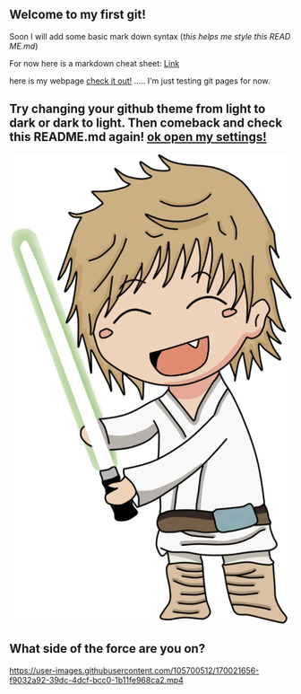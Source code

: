 ## Welcome to my first git!
Soon I will add some basic mark down syntax (*this helps me style this READ ME.md*)
 
For  now here is a markdown cheat sheet: [Link](https://github.com/adam-p/markdown-here/wiki/Markdown-Cheatsheet)

here is my webpage [check it out!](https://web4locals.github.io/first_git/) ..... I'm just testing git pages for now.

## Try changing your github theme from light to dark or dark to light. Then comeback and check this README.md again! [ok open my settings!](https://github.com/settings/appearance)

<picture>
  <source media="(prefers-color-scheme: dark)" srcset="https://github.com/web4locals/first_git/raw/main/assets/images/DARKSIDE.png">
  <img alt="Shows the user prefers light mode" src="https://github.com/web4locals/first_git/raw/main/assets/images/LIGHTSIDE.png">
</picture>

## What side of the force are you on? 


https://user-images.githubusercontent.com/105700512/170021656-f9032a92-39dc-4dcf-bcc0-1b11fe968ca2.mp4

